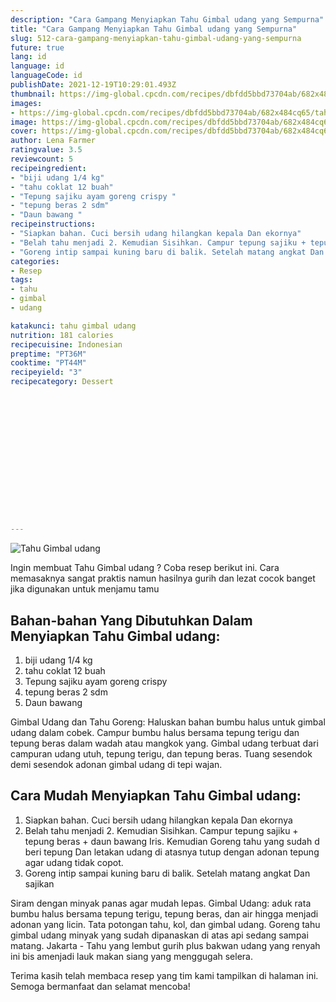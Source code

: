 ```yaml
---
description: "Cara Gampang Menyiapkan Tahu Gimbal udang yang Sempurna"
title: "Cara Gampang Menyiapkan Tahu Gimbal udang yang Sempurna"
slug: 512-cara-gampang-menyiapkan-tahu-gimbal-udang-yang-sempurna
future: true
lang: id
language: id
languageCode: id
publishDate: 2021-12-19T10:29:01.493Z 
thumbnail: https://img-global.cpcdn.com/recipes/dbfdd5bbd73704ab/682x484cq65/tahu-gimbal-udang-foto-resep-utama.webp
images:
- https://img-global.cpcdn.com/recipes/dbfdd5bbd73704ab/682x484cq65/tahu-gimbal-udang-foto-resep-utama.webp
image: https://img-global.cpcdn.com/recipes/dbfdd5bbd73704ab/682x484cq65/tahu-gimbal-udang-foto-resep-utama.webp
cover: https://img-global.cpcdn.com/recipes/dbfdd5bbd73704ab/682x484cq65/tahu-gimbal-udang-foto-resep-utama.webp
author: Lena Farmer
ratingvalue: 3.5
reviewcount: 5
recipeingredient:
- "biji udang 1/4 kg"
- "tahu coklat 12 buah"
- "Tepung sajiku ayam goreng crispy "
- "tepung beras 2 sdm"
- "Daun bawang "
recipeinstructions:
- "Siapkan bahan. Cuci bersih udang hilangkan kepala Dan ekornya"
- "Belah tahu menjadi 2. Kemudian Sisihkan. Campur tepung sajiku + tepung beras + daun bawang Iris. Kemudian Goreng tahu yang sudah d beri tepung Dan letakan udang di atasnya tutup dengan adonan tepung agar udang tidak copot."
- "Goreng intip sampai kuning baru di balik. Setelah matang angkat Dan sajikan"
categories:
- Resep
tags:
- tahu
- gimbal
- udang

katakunci: tahu gimbal udang 
nutrition: 181 calories
recipecuisine: Indonesian
preptime: "PT36M"
cooktime: "PT44M"
recipeyield: "3"
recipecategory: Dessert


     
    
    
    
    
    
    
    
    
    
    
      
    
---
```



![Tahu Gimbal udang](https://img-global.cpcdn.com/recipes/dbfdd5bbd73704ab/682x484cq65/tahu-gimbal-udang-foto-resep-utama.webp)

Ingin membuat Tahu Gimbal udang ? Coba resep berikut ini. Cara memasaknya sangat praktis namun hasilnya gurih dan lezat cocok banget jika digunakan untuk menjamu tamu

<!--inarticleads1-->

## Bahan-bahan Yang Dibutuhkan Dalam Menyiapkan Tahu Gimbal udang:

1. biji udang 1/4 kg
1. tahu coklat 12 buah
1. Tepung sajiku ayam goreng crispy 
1. tepung beras 2 sdm
1. Daun bawang 

Gimbal Udang dan Tahu Goreng: Haluskan bahan bumbu halus untuk gimbal udang dalam cobek. Campur bumbu halus bersama tepung terigu dan tepung beras dalam wadah atau mangkok yang. Gimbal udang terbuat dari campuran udang utuh, tepung terigu, dan tepung beras. Tuang sesendok demi sesendok adonan gimbal udang di tepi wajan. 

<!--inarticleads2-->

## Cara Mudah Menyiapkan Tahu Gimbal udang:

1. Siapkan bahan. Cuci bersih udang hilangkan kepala Dan ekornya
1. Belah tahu menjadi 2. Kemudian Sisihkan. Campur tepung sajiku + tepung beras + daun bawang Iris. Kemudian Goreng tahu yang sudah d beri tepung Dan letakan udang di atasnya tutup dengan adonan tepung agar udang tidak copot.
1. Goreng intip sampai kuning baru di balik. Setelah matang angkat Dan sajikan


Siram dengan minyak panas agar mudah lepas. Gimbal Udang: aduk rata bumbu halus bersama tepung terigu, tepung beras, dan air hingga menjadi adonan yang licin. Tata potongan tahu, kol, dan gimbal udang. Goreng tahu gimbal udang minyak yang sudah dipanaskan di atas api sedang sampai matang. Jakarta - Tahu yang lembut gurih plus bakwan udang yang renyah ini bis amenjadi lauk makan siang yang menggugah selera. 

Terima kasih telah membaca resep yang tim kami tampilkan di halaman ini. Semoga bermanfaat dan selamat mencoba!
